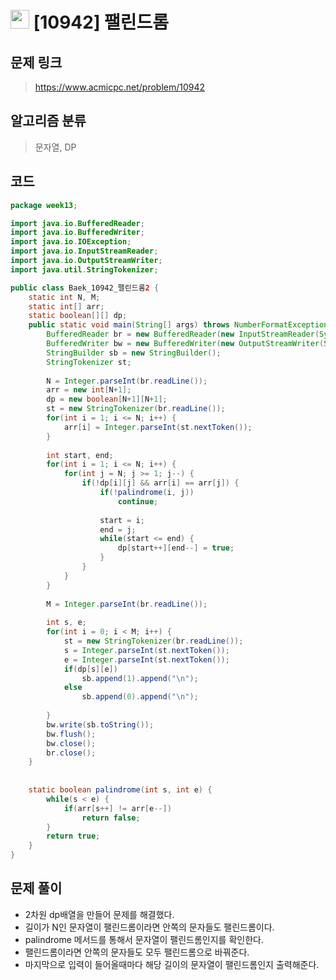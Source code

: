 # <img src="https://d2gd6pc034wcta.cloudfront.net/tier/13.svg" width="30"> [10942] 팰린드롬
## 문제 링크
> https://www.acmicpc.net/problem/10942
## 알고리즘 분류
> 문자열, DP

## 코드
```java
package week13;

import java.io.BufferedReader;
import java.io.BufferedWriter;
import java.io.IOException;
import java.io.InputStreamReader;
import java.io.OutputStreamWriter;
import java.util.StringTokenizer;

public class Baek_10942_팰린드롬2 {
	static int N, M;
	static int[] arr;
	static boolean[][] dp;
	public static void main(String[] args) throws NumberFormatException, IOException {
		BufferedReader br = new BufferedReader(new InputStreamReader(System.in));
		BufferedWriter bw = new BufferedWriter(new OutputStreamWriter(System.out));
		StringBuilder sb = new StringBuilder();
		StringTokenizer st;
		
		N = Integer.parseInt(br.readLine());
		arr = new int[N+1];
		dp = new boolean[N+1][N+1];
		st = new StringTokenizer(br.readLine());
		for(int i = 1; i <= N; i++) {
			arr[i] = Integer.parseInt(st.nextToken());
		}
		
		int start, end;
		for(int i = 1; i <= N; i++) {
			for(int j = N; j >=	1; j--) {
				if(!dp[i][j] && arr[i] == arr[j]) {
					if(!palindrome(i, j)) 
						continue;
					
					start = i;
					end = j;
					while(start <= end) {
						dp[start++][end--] = true;
					}
				}
			}
		}
		
		M = Integer.parseInt(br.readLine());
		
		int s, e;
		for(int i = 0; i < M; i++) {
			st = new StringTokenizer(br.readLine());
			s = Integer.parseInt(st.nextToken());
			e = Integer.parseInt(st.nextToken());
			if(dp[s][e])
				sb.append(1).append("\n");
			else
				sb.append(0).append("\n");
				
		}
		bw.write(sb.toString());
		bw.flush();
		bw.close();
		br.close();
	}
	
	
	static boolean palindrome(int s, int e) {
		while(s < e) {
			if(arr[s++] != arr[e--])
				return false;
		}
		return true;
	}
}
```

## 문제 풀이
* 2차원 dp배열을 만들어 문제를 해결했다.
* 길이가 N인 문자열이 팰린드롬이라면 안쪽의 문자들도 팰린드롬이다.
* palindrome 메서드를 통해서 문자열이 팰린드롬인지를 확인한다.
* 팰린드롬이라면 안쪽의 문자들도 모두 팰린드롬으로 바꿔준다.
* 마지막으로 입력이 들어올때마다 해당 길이의 문자열이 팰린드롬인지 출력해준다.